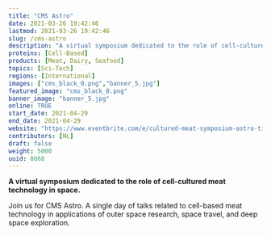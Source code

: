 ```yaml
---
title: "CMS Astro"
date: 2021-03-26 19:42:46
lastmod: 2021-03-26 19:42:46
slug: /cms-astro
description: "A virtual symposium dedicated to the role of cell-cultured meat technology in space.Join us for CMS Astro. A single day of talks related to cell-based meat technology in applications of outer space research, space travel, and deep space exploration."
proteins: [Cell-Based]
products: [Meat, Dairy, Seafood]
topics: [Sci-Tech]
regions: [International]
images: ["cms_black_0.png","banner_5.jpg"]
featured_image: "cms_black_0.png"
banner_image: "banner_5.jpg"
online: TRUE
start_date: 2021-04-29
end_date: 2021-04-29
website: "https://www.eventbrite.com/e/cultured-meat-symposium-astro-tickets-145369019651"
contributors: [NL]
draft: false
weight: 5000
uuid: 8668
---
```

<p><strong>A virtual symposium dedicated to the role of cell-cultured meat technology in space.</strong></p>
<p>Join us for CMS Astro. A single day of talks related to cell-based meat technology in applications of outer space research, space travel, and deep space exploration.</p>
